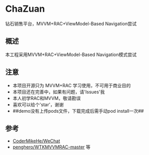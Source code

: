# ChaZuan

钻石销售平台，MVVM+RAC+ViewModel-Based Navigation尝试

## 概述
本工程采用MVVM+RAC+ViewModel-Based Navigation模式尝试

## 注意
- 本项目开源只为 MVVM+RAC 学习使用，不可用于商业目的
- 本项目还在完善中，如果有问题，请'Issues'我
- 本人初学RAC和MVVM，敬请勘误
- 喜欢可以给个'star'，谢谢
- ##demo没有上传pods文件，下载完成后需手动pod install一次##

## 参考
- [CoderMikeHe/WeChat](https://github.com/CoderMikeHe/WeChat.git)
- [penghero/WTKMVVMRAC-master](https://github.com/penghero/WTKMVVMRAC-master.git) 
等

